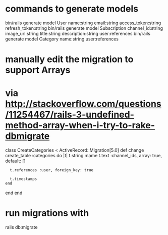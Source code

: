 # commands to generate models
bin/rails generate model User name:string email:string access_token:string refresh_token:string
bin/rails generate model Subscription channel_id:string image_url:string title:string description:string  user:references
bin/rails generate model Category name:string user:references

# manually edit the migration to support Arrays
# via http://stackoverflow.com/questions/11254467/rails-3-undefined-method-array-when-i-try-to-rake-dbmigrate
class CreateCategories < ActiveRecord::Migration[5.0]
  def change
    create_table :categories do |t|
      t.string :name
      t.text :channel_ids, array: true, default: []

      t.references :user, foreign_key: true

      t.timestamps
    end
  end
end

# run migrations with
rails db:migrate
